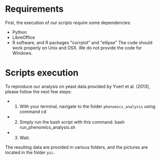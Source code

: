 
# Requirements

First, the execution of our scripts require some dependencies:
* Python
* LibreOffice
* R software, and R packages "corrplot" and "ellipse"
The code should work properly on Unix and OSX. We do not provide the code for Windows.

# Scripts execution

To reproduce our analysis on yeast data provided by Yvert et al. (2013), please follow the next few steps:

* 1) With your terminal, navigate to the folder <code>phenomics_analysis</code> using command
    cd
* 2) Simply run the bash script with this command:
    bash run_phenomics_analysis.sh
* 3) Wait.

The resulting data are provided in various folders, and the pictures are located in the folder <code>pic</code>.


